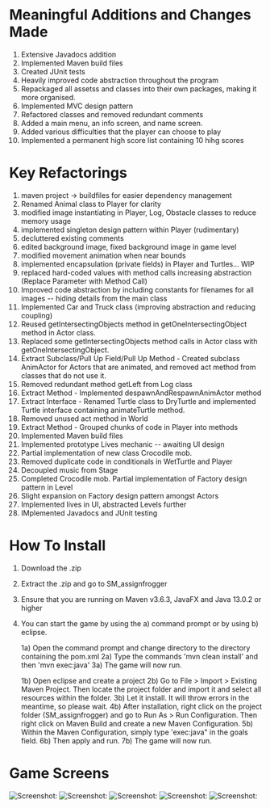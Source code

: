 # Meaningful Additions and Changes Made

1. Extensive Javadocs addition
2. Implemented Maven build files
3. Created JUnit tests 
4. Heavily improved code abstraction throughout the program
5. Repackaged all assetss and classes into their own packages, making it more organised.
6. Implemented MVC design pattern
7. Refactored classes and removed redundant comments
8. Added a main menu, an info screen, and name screen.
9. Added various difficulties that the player can choose to play
10. Implemented a permanent high score list containing 10 hihg scores

# Key Refactorings

1. maven project -> buildfiles for easier dependency management
2. Renamed Animal class to Player for clarity 
3. modified image instantiating in Player, Log, Obstacle classes to reduce memory usage
4. implemented singleton design pattern within Player (rudimentary)
5. decluttered existing comments
6. edited background image, fixed background image in game level
7. modified movement animation when near bounds
8. implemented encapsulation (private fields) in Player and Turtles... WIP
9. replaced hard-coded values with method calls increasing abstraction (Replace Parameter with Method Call)
10. Improved code abstraction by including constants for filenames for all images -- hiding details from the main class
11. Implemented Car and Truck class (improving abstraction and reducing coupling)
12. Reused getIntersectingObjects method in getOneIntersectingObject method in Actor class.
13. Replaced some getIntersectingObjects method calls in Actor class with getOneIntersectingObject.
14. Extract Subclass/Pull Up Field/Pull Up Method - Created subclass AnimActor for Actors that are animated, and removed act method from classes that do not use it.
15. Removed redundant method getLeft from Log class
16. Extract Method - Implemented despawnAndRespawnAnimActor method
17. Extract Interface - Renamed Turtle class to DryTurtle and implemented Turtle interface containing animateTurtle method.
18. Removed unused act method in World
19. Extract Method - Grouped chunks of code in Player into methods
20. Implemented Maven build files
21. Implemented prototype Lives mechanic -- awaiting UI design
22. Partial implementation of new class Crocodile mob.
23. Removed duplicate code in conditionals in WetTurtle and Player
23. Decoupled music from Stage
24. Completed Crocodile mob. Partial implementation of Factory design pattern in Level
25. Slight expansion on Factory design pattern amongst Actors
26. Implemented lives in UI, abstracted Levels further
27. IMplemented Javadocs and JUnit testing


# How To Install

1. Download the .zip
2. Extract the .zip and go to SM_assignfrogger
3. Ensure that you are running on Maven v3.6.3, JavaFX  and
Java 13.0.2 or higher
4. You can start the game by using the a) command prompt or by using b) eclipse.   
    
    1a) Open the command prompt and change directory to the directory containing the pom.xml
    2a) Type the commands 'mvn clean install' and then 'mvn exec:java'
    3a) The game will now run.
    
    1b) Open eclipse and create a project 
    2b) Go to File > Import > Existing Maven Project. Then locate the project folder and import it and select all resources within the folder.
    3b) Let it install. It will throw errors in the meantime, so please wait.
    4b) After installation, right click on the project folder (SM_assignfrogger) and go to Run As > Run Configuration. Then right click on Maven Build and create a new Maven Configuration. 
    5b) Within the Maven Configuration, simply type 'exec:java" in the goals field.
    6b) Then apply and run.
    7b) The game will now run.

# Game Screens

![Screenshot:](/READMEassets/mainMenu.png?raw=true "main menu")
![Screenshot:](/READMEassets/infoScreen.png?raw=true "info screen")
![Screenshot:](/READMEassets/userScreen.png?raw=true "user screen")
![Screenshot:](/READMEassets/levelScreen.png?raw=true "level screen")
![Screenshot:](/READMEassets/gameOverScreen.png?raw=true "game over screen")